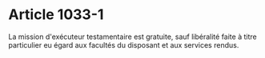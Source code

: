 # Article 1033-1

La mission d'exécuteur testamentaire est gratuite, sauf libéralité faite à titre particulier eu égard aux facultés du disposant et aux services rendus.